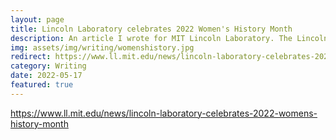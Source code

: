 ```yaml
---
layout: page
title: Lincoln Laboratory celebrates 2022 Women's History Month
description: An article I wrote for MIT Lincoln Laboratory. The Lincoln Laboratory Women’s Network held events to celebrate Women’s History Month. A virtual event held in March highlighted the personal experiences of intersectional women at the Laboratory.
img: assets/img/writing/womenshistory.jpg
redirect: https://www.ll.mit.edu/news/lincoln-laboratory-celebrates-2022-womens-history-month
category: Writing
date: 2022-05-17
featured: true
---
```


https://www.ll.mit.edu/news/lincoln-laboratory-celebrates-2022-womens-history-month
